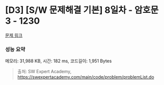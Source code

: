 # [D3] [S/W 문제해결 기본] 8일차 - 암호문3 - 1230 

[문제 링크](https://swexpertacademy.com/main/code/problem/problemDetail.do?contestProbId=AV14zIwqAHwCFAYD) 

### 성능 요약

메모리: 31,988 KB, 시간: 182 ms, 코드길이: 1,951 Bytes



> 출처: SW Expert Academy, https://swexpertacademy.com/main/code/problem/problemList.do